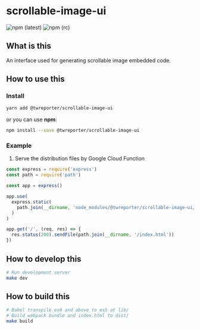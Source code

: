 # scrollable-image-ui

![npm (latest)](https://img.shields.io/npm/v/@twreporter/scrollable-image-ui/latest)
![npm (rc)](https://img.shields.io/npm/v/@twreporter/scrollable-image-ui/rc)

## What is this

An interface used for generating scrollable image embedded code.

## How to use this

### Install

```sh
yarn add @twreporter/scrollable-image-ui
```

or you can use **npm**:

```sh
npm install --save @twreporter/scrollable-image-ui
```

### Example

1. Serve the distribution files by Google Cloud Function

```js
const express = require('express')
const path = require('path')

const app = express()

app.use(
  express.static(
    path.join(__dirname, 'node_modules/@twreporter/scrollable-image-ui/dist')
  )
)

app.get('/', (req, res) => {
  res.status(200).sendFile(path.join(__dirname, '/index.html'))
})
```

## How to develop this

```bash
# Run development server
make dev
```

## How to build this

```bash
# Babel transpile es6 and above to es5 at lib/
# Build webpack bundle and index.html to dist/
make build
```
